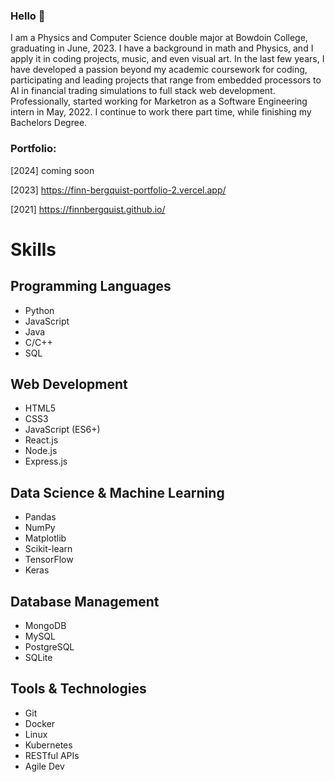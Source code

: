 ### Hello 👋

I am a Physics and Computer Science double major at Bowdoin College, graduating in June, 2023. I have a background in math and Physics, and I apply it in coding projects, music, and even visual art. In the last few years, I have developed a passion beyond my academic coursework for coding, participating and leading projects that range from embedded processors to AI in financial trading simulations to full stack web development. Professionally, started working  for Marketron as a Software Engineering intern in May, 2022. I continue to work there part time, while finishing my Bachelors Degree. 

### Portfolio:

[2024] coming soon

[2023] https://finn-bergquist-portfolio-2.vercel.app/

[2021] https://finnbergquist.github.io/

# Skills

## Programming Languages
- Python
- JavaScript
- Java
- C/C++
- SQL

## Web Development
- HTML5
- CSS3
- JavaScript (ES6+)
- React.js
- Node.js
- Express.js

## Data Science & Machine Learning
- Pandas
- NumPy
- Matplotlib
- Scikit-learn
- TensorFlow
- Keras

## Database Management
- MongoDB
- MySQL
- PostgreSQL
- SQLite

## Tools & Technologies
- Git
- Docker
- Linux
- Kubernetes
- RESTful APIs
- Agile Dev

